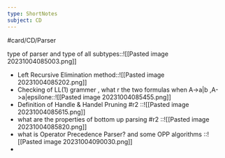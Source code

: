 ```yaml
---
type: ShortNotes
subject: CD
---
```

#card/CD/Parser
 
type of parser and type of all subtypes::![[Pasted image 20231004085003.png]] <!--SR:!2023-11-16,16,290-->
- Left Recursive Elimination method::![[Pasted image 20231004085202.png]] <!--SR:!2023-11-15,15,290-->
- Checking of LL(1) grammer , what r the two formulas when  A->a|b ,A->a|epsilone::![[Pasted image 20231004085455.png]] <!--SR:!2023-11-16,16,290-->
- Definition of Handle & Handel Pruning #r2 ::![[Pasted image 20231004085615.png]] <!--SR:!2023-11-16,16,290-->
- what are the properties of bottom up parsing #r2 ::![[Pasted image 20231004085820.png]] <!--SR:!2023-11-15,15,290-->
- what is Operator Precedence Parser? and some OPP algorithms ::![[Pasted image 20231004090030.png]] <!--SR:!2023-11-13,4,230-->
- 
